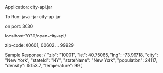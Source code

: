 Application: city-api.jar

To Run: java -jar city-api.jar

on port: 3030

localhost:3030/open-city-api/<zip-code>

zip-code: 00601, 00602 ... 99929

Sample Response:
{
    "zip": "10001",
    "lat": 40.75065,
    "lng": -73.99718,
    "city": "New York",
    "stateId": "NY",
    "stateName": "New York",
    "population": 24117,
    "density": 15153.7,
    "temperature": 99
}